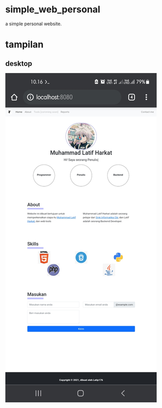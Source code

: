 # simple_web_personal
a simple personal website.
# tampilan
## desktop
<img src="assets/img/Screenshot_20220211-101629_Chrome.jpg"></img>


